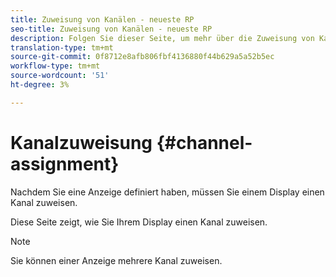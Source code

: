```yaml
---
title: Zuweisung von Kanälen - neueste RP
seo-title: Zuweisung von Kanälen - neueste RP
description: Folgen Sie dieser Seite, um mehr über die Zuweisung von Kanälen und die Tagesaufteilung zu erfahren.
translation-type: tm+mt
source-git-commit: 0f8712e8afb806fbf4136880f44b629a5a52b5ec
workflow-type: tm+mt
source-wordcount: '51'
ht-degree: 3%

---
```



# Kanalzuweisung {#channel-assignment}

Nachdem Sie eine Anzeige definiert haben, müssen Sie einem Display einen Kanal zuweisen.

Diese Seite zeigt, wie Sie Ihrem Display einen Kanal zuweisen.

>[!NOTE]
>Sie können einer Anzeige mehrere Kanal zuweisen.